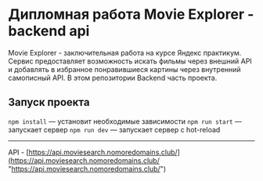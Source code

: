 Дипломная работа Movie Explorer - backend api
=============

Movie Explorer - заключительная работа на курсе Яндекс практикум. Сервис предоставляет возможность искать фильмы через внешний API и добавлять в избранное понравившиеся картины через внутренний самописный API. 
В этом репозитории Backend часть проекта.


## Запуск проекта

`npm install` — установит необходимые зависимости
`npm run start` — запускает сервер
`npm run dev` — запускает сервер с hot-reload


------------



API - [https://api.moviesearch.nomoredomains.club/](https://api.moviesearch.nomoredomains.club/ "https://api.moviesearch.nomoredomains.club/")
